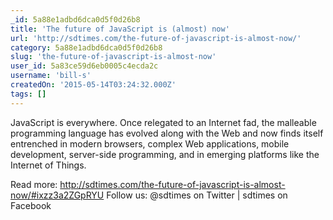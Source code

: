 ```yaml
---
_id: 5a88e1adbd6dca0d5f0d26b8
title: 'The future of JavaScript is (almost) now'
url: 'http://sdtimes.com/the-future-of-javascript-is-almost-now/'
category: 5a88e1adbd6dca0d5f0d26b8
slug: 'the-future-of-javascript-is-almost-now'
user_id: 5a83ce59d6eb0005c4ecda2c
username: 'bill-s'
createdOn: '2015-05-14T03:24:32.000Z'
tags: []
---
```


JavaScript is everywhere. Once relegated to an Internet fad, the malleable programming language has evolved along with the Web and now finds itself entrenched in modern browsers, complex Web applications, mobile development, server-side programming, and in emerging platforms like the Internet of Things.

Read more: http://sdtimes.com/the-future-of-javascript-is-almost-now/#ixzz3a2ZGpRYU 
Follow us: @sdtimes on Twitter | sdtimes on Facebook
